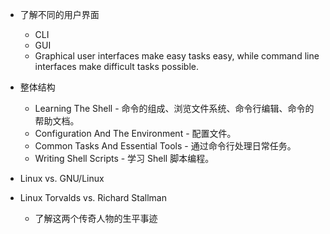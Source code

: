 - 了解不同的用户界面
    + CLI
    + GUI
    + Graphical user interfaces make easy tasks easy, while command line interfaces make difficult tasks possible.

- 整体结构
    + Learning The Shell - 命令的组成、浏览文件系统、命令行编辑、命令的帮助文档。
    + Configuration And The Environment - 配置文件。
    + Common Tasks And Essential Tools - 通过命令行处理日常任务。
    + Writing Shell Scripts - 学习 Shell 脚本编程。

- Linux vs. GNU/Linux

- Linux Torvalds vs. Richard Stallman
    + 了解这两个传奇人物的生平事迹

